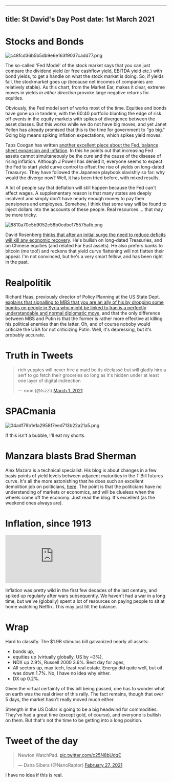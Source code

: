 
---
title: St David's Day Post
date: 1st March 2021
---

# Stocks and Bonds

![c48fcd36b5b5db9e6e163f9037cadd77.png]({attach}c48fcd36b5b5db9e6e163f9037cadd77.png)

The so-called 'Fed Model' of the stock market says that you can just compare the dividend yield (or free cashflow yield, EBITDA yield etc.) with bond yields, to get a handle on what the stock market is doing. So, if yields fall, the stockmarket goes up (because net incomes of companies are relatively stable).
As this chart, from the Market Ear, makes it clear, extreme moves in yields _in either direction_ provoke large negative returns for equities.

Obviously, the Fed model sort of works most of the time. Equities and bonds have gone up in tandem, with the 60:40 portfolio blunting the edge of risk off events in the equity markets with spikes of divergence between the asset classes. But this works while we do not have big moves, and yet Janet Yellen has already promised that this is the time for government to "go big." Going big means spiking inflation expectations, which spikes yield moves.

Taps Coogan has written [another excellent piece about the Fed, balance sheet expansion and inflation](https://thesoundingline.com/a-paradigm-shift-we-have-finally-reached-the-limit-of-endless-stimulus/). In this he points out that increasing Fed assets cannot simultaneously be the cure and the cause of the disease of rising inflation. Although J Powell has denied it, everyone seems to expect the Fed to start yield curve control to offset the rise of yields on long-dated Treasurys. They have followed the Japanese playbook slavishly so far: why would the diverge now? Well, it has been tried before, with mixed results.

A lot of people say that deflation will still happen because the Fed can't affect wages. A supplementary reason is that many states are deeply insolvent and simply don't have nearly enough money to pay their pensioners and employees. Somehow, I think that some way will be found to inject dollars into the accounts of these people. Real resources … that may be more tricky.

![8810a70c5b9052c58b0cdbe175575afb.png]({attach}8810a70c5b9052c58b0cdbe175575afb.png)

David Rosenberg [thinks that after an initial surge the need to reduce deficits will kill any economic recovery](https://themarket.ch/interview/were-getting-closer-to-a-breaking-point-ld.3681).  He's bullish on long-dated Treasuries, and on Chinese equities (and related Far East assets). He also prefers banks to bitcoin (me too!) and reckons that yield curve flattening will not flatten their appeal.
I'm not convinced, but he's a very smart fellow, and has been right in the past.



# Realpolitik

Richard Haas, previously director of Policy Planning at the US State Dept. [explains that signalling to MBS that you are an ally of his by dropping some bombs on people in Syria who might be linked to Iran is a perfectly understandable and normal diplomatic move](https://www.project-syndicate.org/commentary/us-saudi-relations-after-khashoggi-intelligence-report-by-richard-haass-2021-02), and that the only difference between MBS and Putin is that the former is rather more effective at killing his political enemies than the latter. Oh, and of course noboby would criticize the USA for not criticizing Putin.
Well, it's depressing, but it's probably accurate.

# Truth in Tweets

<blockquote class="twitter-tweet"><p lang="en" dir="ltr">rich yuppies will never hire a maid bc its déclassé but will gladly hire a serf to go fetch their groceries so long as it&#39;s hidden under at least one layer of digital indirection</p>&mdash; roon (@tszzl) <a href="https://twitter.com/tszzl/status/1366246661404520448?ref_src=twsrc%5Etfw">March 1, 2021</a></blockquote> <script async src="https://platform.twitter.com/widgets.js" charset="utf-8"></script> 

# SPACmania

![04adf79b1e1a2958f7eed713b22a21a5.png]({attach}04adf79b1e1a2958f7eed713b22a21a5.png)

If this isn't a bubble, I'll eat my shorts.

# Manzara blasts Brad Sherman

Alex Mazara is a technical specialist. His blog is about changes in a few basis points of yield levels between adjacent maturities in the T Bill futures curve.
It's all the more astonishing that he does such an excellent demolition job on politicians, [here](https://www.chartpoint.com/mr-market-questions-the-fed/). The point is that the politicians have no understanding of markets or economics, and will be clueless when the wheels come off the economy.
Just read the blog. It's excellent (as the weekend ones always are).

# Inflation, since 1913

<div class="embed-container"><iframe src="https://fred.stlouisfed.org/graph/graph-landing.php?g=BtFu&width=670&height=475" scrolling="no" frameborder="0" style="overflow:hidden;" allowTransparency="true" loading="lazy"></iframe></div><script src="https://fred.stlouisfed.org/graph/js/embed.js" type="text/javascript"></script>

Inflation was pretty wild in the first few decades of the last century, and spiked up regularly after wars subsequently.  We haven't had a war in a long time, but we've (globally) spent a lot of resources on paying people to sit at home watching Netflix. This may just tilt the balance. 

# Wrap

Hard to classify. The $1.9B stimulus bill galvanized nearly all assets:

- bonds up,
- equities up (virtually globally, US by ~3%),
- NDX up 2.9%, Russell 2000 3.6%. Best day for ages,
- All sectors up, max tech, least real estate. Energy did quite well, but oil was down 1.7%. No, I have no idea why either.
- DX up 0.2%.

Given the virtual certainty of this bill being passed, one has to wonder what on earth was the real driver of this rally. The fact remains, though that over 5 days, the market hasn't really moved much either.

Strength in the US Dollar is going to be a big headwind for commodities. They've had a great time (except gold, of course), and everyone is bullish on them. 
But that's not the time to be getting into a long position.

# Tweet of the day

<blockquote class="twitter-tweet"><p lang="en" dir="ltr">Newton WatchPad. <a href="https://t.co/c25N8bUdqE">pic.twitter.com/c25N8bUdqE</a></p>&mdash; Dana Sibera (@NanoRaptor) <a href="https://twitter.com/NanoRaptor/status/1365755940184547328?ref_src=twsrc%5Etfw">February 27, 2021</a></blockquote> <script async src="https://platform.twitter.com/widgets.js" charset="utf-8"></script>

I have no idea if this is real.

